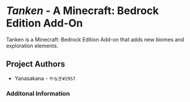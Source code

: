 # *Tanken* - A Minecraft: Bedrock Edition Add-On

Tanken is a Minecraft: Bedrock Edition Add-on that adds new biomes and exploration elements.

## Project Authors
- Yanasakana - `やなぎ#2957`


### Additonal Information

